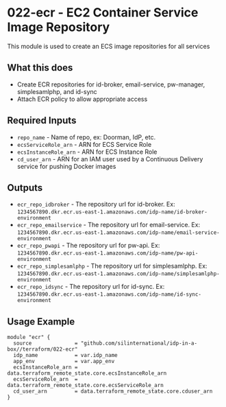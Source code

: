 # 022-ecr - EC2 Container Service Image Repository
This module is used to create an ECS image repositories for all services

## What this does

 - Create ECR repositories for id-broker, email-service, pw-manager, simplesamlphp, and id-sync
 - Attach ECR policy to allow appropriate access

## Required Inputs

 - `repo_name` - Name of repo, ex: Doorman, IdP, etc.
 - `ecsServiceRole_arn` - ARN for ECS Service Role
 - `ecsInstanceRole_arn` - ARN for ECS Instance Role
 - `cd_user_arn` - ARN for an IAM user used by a Continuous Delivery service for pushing Docker images

## Outputs

 - `ecr_repo_idbroker` - The repository url for id-broker. Ex: `1234567890.dkr.ecr.us-east-1.amazonaws.com/idp-name/id-broker-environment`
 - `ecr_repo_emailservice` - The repository url for email-service. Ex: `1234567890.dkr.ecr.us-east-1.amazonaws.com/idp-name/email-service-environment`
 - `ecr_repo_pwapi` - The repository url for pw-api. Ex: `1234567890.dkr.ecr.us-east-1.amazonaws.com/idp-name/pw-api-environment`
 - `ecr_repo_simplesamlphp` - The repository url for simplesamlphp. Ex: `1234567890.dkr.ecr.us-east-1.amazonaws.com/idp-name/simplesamlphp-environment`
 - `ecr_repo_idsync` - The repository url for id-sync. Ex: `1234567890.dkr.ecr.us-east-1.amazonaws.com/idp-name/id-sync-environment`

## Usage Example

```hcl
module "ecr" {
  source              = "github.com/silinternational/idp-in-a-box//terraform/022-ecr"
  idp_name            = var.idp_name
  app_env             = var.app_env
  ecsInstanceRole_arn = data.terraform_remote_state.core.ecsInstanceRole_arn
  ecsServiceRole_arn  = data.terraform_remote_state.core.ecsServiceRole_arn
  cd_user_arn         = data.terraform_remote_state.core.cduser_arn
}
```
